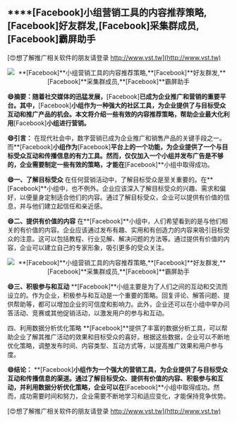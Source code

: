 ## ****[Facebook]**小组营销工具的内容推荐策略,**[Facebook]**好友群发,**[Facebook]**采集群成员,**[Facebook]**霸屏助手**

[😍想了解推广相关软件的朋友请登录 http://www.vst.tw](http://www.vst.tw)

 <center><img src="https://vst.tw/MP4/tuiguang/png/8.png" alt="**[Facebook]**小组营销工具的内容推荐策略,**[Facebook]**好友群发,**[Facebook]**采集群成员,**[Facebook]**霸屏助手"></center>

**😄摘要：随着社交媒体的迅猛发展，**[Facebook]**已成为企业推广和营销的重要平台。其中，**[Facebook]**小组作为一种强大的社区工具，为企业提供了与目标受众互动和推广产品的机会。本文将介绍一些有效的内容推荐策略，帮助企业最大化利用**[Facebook]**小组进行营销。**

**😄引言：**
在现代社会中，数字营销已成为企业推广和销售产品的关键手段之一。而**[Facebook]**小组作为**[Facebook]**平台上的一个功能，为企业提供了一个与目标受众互动和传播信息的有力工具。然而，仅仅加入一个小组并发布广告是不够的，企业需要制定一些有效的策略，才能在**[Facebook]**小组中取得成功。

**😄一、了解目标受众**
在任何营销活动中，了解目标受众是至关重要的。在**[Facebook]**小组中，也不例外。企业应该深入了解目标受众的兴趣、需求和偏好，以便量身定制适合他们的内容。通过了解目标受众，企业可以提供有价值的信息，并与他们建立起信任和亲近感。

**😄二、提供有价值的内容**
在**[Facebook]**小组中，人们希望看到的是与他们相关的有价值的内容。企业应该通过发布有趣、实用和有创造力的内容来吸引目标受众的注意。这可以包括教程、行业见解、解决问题的方法等。通过提供有价值的内容，企业可以建立自己的专家形象，吸引更多的受众关注。

 <center><img src="https://vst.tw/MP4/tuiguang/png/1.png" alt="**[Facebook]**小组营销工具的内容推荐策略,**[Facebook]**好友群发,**[Facebook]**采集群成员,**[Facebook]**霸屏助手"></center>

**😄三、积极参与和互动**
**[Facebook]**小组主要是为了人们之间的互动和交流而设立的。作为企业，积极参与和互动是一个重要的策略。回复评论、解答问题、提供帮助等，都可以增加企业的可信度和影响力。此外，企业还可以在小组中举办问答活动、竞赛或其他促销活动，以激发用户的参与和互动。

四、利用数据分析优化策略
**[Facebook]**提供了丰富的数据分析工具，可以帮助企业了解其推广活动的效果和目标受众的喜好。根据这些数据，企业可以不断地优化策略，调整发布时间、内容类型、互动方式等，以提高推广效果和用户参与度。

**😄结论：**
**[Facebook]**小组作为一个强大的营销工具，为企业提供了与目标受众互动和传播信息的渠道。通过了解目标受众、提供有价值的内容、积极参与和互动，并利用数据分析优化策略，企业可以在**[Facebook]**小组中取得成功。然而，成功需要时间和努力，企业需要不断地学习和适应变化，才能保持竞争优势。

[😍想了解推广相关软件的朋友请登录 http://www.vst.tw](http://www.vst.tw)



